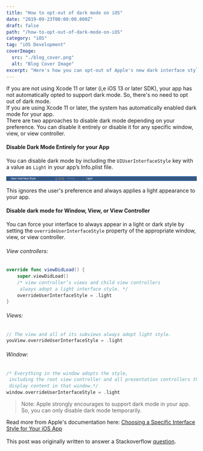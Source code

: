 ```yaml
---
title: "How to opt-out of dark mode on iOS"
date: "2019-09-23T00:00:00.000Z"
draft: false
path: "/how-to-opt-out-of-dark-mode-on-iOS"
category: "iOS"
tag: "iOS Development"
coverImage:
  src: "./blog_cover.png"
  alt: "Blog Cover Image"
excerpt: "Here's how you can opt-out of Apple's new dark interface style on iOS. You can either opt-out of dark mode entirely or choose specific views, view controllers, or window."
---
```


If you are not using Xcode 11 or later (i,e iOS 13 or later SDK), your app has not automatically opted to support dark mode. So, there's no need to opt out of dark mode.  
If you are using Xcode 11 or later, the system has automatically enabled dark mode for your app.  
There are two approaches to disable dark mode depending on your preference. You can disable it entirely or disable it for any specific window, view, or view controller.

#### Disable Dark Mode Entirely for your App

You can disable dark mode by including the `UIUserInterfaceStyle` key with a value as `Light` in your app’s Info.plist file.

![Top iOS Development Resources To Follow](./info-plist.png)

This ignores the user's preference and always applies a light appearance to your app.

#### Disable dark mode for Window, View, or View Controller

You can force your interface to always appear in a light or dark style by setting the `overrideUserInterfaceStyle` property of the appropriate window, view, or view controller.

###### View controllers:

```swift
override func viewDidLoad() {
    super.viewDidLoad()
    /* view controller’s views and child view controllers
     always adopt a light interface style. */
    overrideUserInterfaceStyle = .light
}
```

###### Views:

```swift
// The view and all of its subviews always adopt light style.
youView.overrideUserInterfaceStyle = .light
```

###### Window:

```swift
/* Everything in the window adopts the style,
 including the root view controller and all presentation controllers that
 display content in that window.*/
window.overrideUserInterfaceStyle = .light
```

> Note: Apple strongly encourages to support dark mode in your app. So,
> you can only disable dark mode temporarily.

Read more from Apple's documentation here: [Choosing a Specific Interface Style for Your iOS App](https://developer.apple.com/documentation/appkit/supporting_dark_mode_in_your_interface/choosing_a_specific_interface_style_for_your_ios_app)
<br/><br/>
This post was originally written to answer a Stackoverflow [question](https://stackoverflow.com/a/58062075/1835803).
